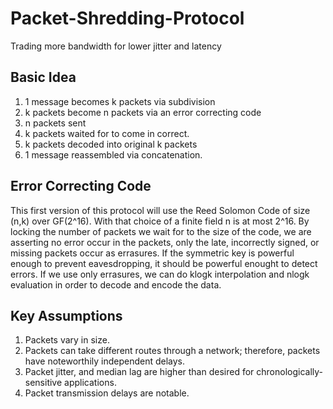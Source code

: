 # Packet-Shredding-Protocol
Trading more bandwidth for lower jitter and latency

## Basic Idea
1. 1 message becomes k packets via subdivision
2. k packets become n packets via an error correcting code
3. n packets sent
4. k packets waited for to come in correct.
5. k packets decoded into original k packets
6. 1 message reassembled via concatenation.

## Error Correcting Code
This first version of this protocol will use the Reed Solomon Code of size (n,k) over GF(2^16).
With that choice of a finite field n is at most 2^16.
By locking the number of packets we wait for to the size of the code, we are asserting no error occur in the packets, only the late, incorrectly signed, or missing packets occur as errasures.
If the symmetric key is powerful enough to prevent eavesdropping, it should be powerful enought to detect errors.
If we use only errasures, we can do klogk interpolation and nlogk evaluation in order to decode and encode the data.

## Key Assumptions
1. Packets vary in size.
2. Packets can take different routes through a network; therefore, packets have noteworthily independent delays.
3. Packet jitter, and median lag are higher than desired for chronologically-sensitive applications.
4. Packet transmission delays are notable.
